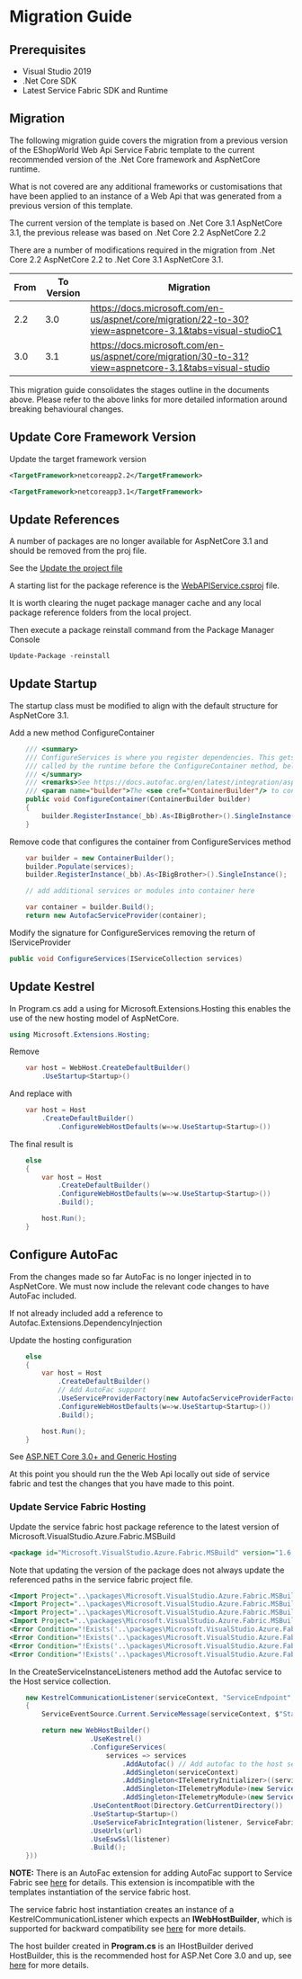# Migration Guide

## Prerequisites 

* Visual Studio 2019
* .Net Core SDK
* Latest Service Fabric SDK and Runtime

## Migration

The following migration guide covers the migration from a previous version of the EShopWorld Web Api Service Fabric template to the current recommended version of the .Net Core framework and AspNetCore runtime.

What is not covered are any additional frameworks or customisations that have been applied to an instance of a Web Api that was generated from a previous version of this template.

The current version of the template is based on .Net Core 3.1 AspNetCore 3.1, the previous release was based on .Net Core 2.2 AspNetCore 2.2

There are a number of modifications required in the migration from .Net Core 2.2 AspNetCore 2.2 to .Net Core 3.1 AspNetCore 3.1.

 From | To Version | Migration
---------|----------|---------
 2.2 | 3.0 | https://docs.microsoft.com/en-us/aspnet/core/migration/22-to-30?view=aspnetcore-3.1&tabs=visual-studioC1
 3.0 | 3.1 | https://docs.microsoft.com/en-us/aspnet/core/migration/30-to-31?view=aspnetcore-3.1&tabs=visual-studio

This migration guide consolidates the stages outline in the documents above. Please refer to the above links for more detailed information around breaking behavioural changes.

## Update Core Framework Version

Update the target framework version

``` xml
<TargetFramework>netcoreapp2.2</TargetFramework>
```

``` xml
<TargetFramework>netcoreapp3.1</TargetFramework>
```

## Update References

A number of packages are no longer available for AspNetCore 3.1 and should be removed from the proj file.

See the [Update the project file](https://docs.microsoft.com/en-us/aspnet/core/migration/22-to-30?view=aspnetcore-3.1&tabs=visual-studio#update-the-project-file)

A starting list for the package reference is the [WebAPIService.csproj](src/content/src/WebAPIService/WebAPIService.csproj) file.

It is worth clearing the nuget package manager cache and any local package reference folders from the local project.

Then execute a package reinstall command from the Package Manager Console

``` ps
Update-Package -reinstall
```

## Update Startup

The startup class must be modified to align with the default structure for AspNetCore 3.1.

Add a new method ConfigureContainer

``` csharp
    /// <summary>
    /// ConfigureServices is where you register dependencies. This gets
    /// called by the runtime before the ConfigureContainer method, below.
    /// </summary>
    /// <remarks>See https://docs.autofac.org/en/latest/integration/aspnetcore.html#asp-net-core-3-0-and-generic-hosting</remarks>
    /// <param name="builder">The <see cref="ContainerBuilder"/> to configure</param>
    public void ConfigureContainer(ContainerBuilder builder)
    {
        builder.RegisterInstance(_bb).As<IBigBrother>().SingleInstance();
    }
```

Remove code that configures the container from ConfigureServices method

``` csharp
    var builder = new ContainerBuilder();
    builder.Populate(services);
    builder.RegisterInstance(_bb).As<IBigBrother>().SingleInstance();

    // add additional services or modules into container here

    var container = builder.Build();
    return new AutofacServiceProvider(container);
```

Modify the signature for ConfigureServices removing the return of IServiceProvider

``` csharp
public void ConfigureServices(IServiceCollection services)
```

## Update Kestrel

In Program.cs add a using for Microsoft.Extensions.Hosting this enables the use of the new hosting model of AspNetCore.

``` csharp
using Microsoft.Extensions.Hosting;
```

Remove

``` csharp
    var host = WebHost.CreateDefaultBuilder()
        .UseStartup<Startup>()
```

And replace with

``` csharp
    var host = Host
        .CreateDefaultBuilder()
            .ConfigureWebHostDefaults(w=>w.UseStartup<Startup>())
```

The final result is

``` csharp
    else
    {
        var host = Host
            .CreateDefaultBuilder()
            .ConfigureWebHostDefaults(w=>w.UseStartup<Startup>())
            .Build();

        host.Run();
    }
```

## Configure AutoFac

From the changes made so far AutoFac is no longer injected in to AspNetCore. We must now include the relevant code changes to have AutoFac included.

If not already included add a reference to Autofac.Extensions.DependencyInjection

Update the hosting configuration

``` csharp
    else
    {
        var host = Host
            .CreateDefaultBuilder()
            // Add AutoFac support
            .UseServiceProviderFactory(new AutofacServiceProviderFactory())
            .ConfigureWebHostDefaults(w=>w.UseStartup<Startup>())
            .Build();

        host.Run();
    }
```

See [ASP.NET Core 3.0+ and Generic Hosting](https://docs.autofac.org/en/latest/integration/aspnetcore.html#asp-net-core-3-0-and-generic-hosting)

At this point you should run the the Web Api locally out side of service fabric and test the changes that you have made to this point.

### Update Service Fabric Hosting

Update the service fabric host package reference to the latest version of Microsoft.VisualStudio.Azure.Fabric.MSBuild

``` xml
<package id="Microsoft.VisualStudio.Azure.Fabric.MSBuild" version="1.6.9" targetFramework="net461" />
```

Note that updating the version of the package does not always update the referenced paths in the service fabric project file.

``` xml
<Import Project="..\packages\Microsoft.VisualStudio.Azure.Fabric.MSBuild.1.6.9\build\Microsoft.VisualStudio.Azure.Fabric.Application.props" Condition="Exists('..\packages\Microsoft.VisualStudio.Azure.Fabric.MSBuild.1.6.9\build\Microsoft.VisualStudio.Azure.Fabric.Application.props')" />
<Import Project="..\packages\Microsoft.VisualStudio.Azure.Fabric.MSBuild.1.6.9\build\Microsoft.VisualStudio.Azure.Fabric.Application.props" Condition="Exists('..\packages\Microsoft.VisualStudio.Azure.Fabric.MSBuild.1.6.9\build\Microsoft.VisualStudio.Azure.Fabric.Application.props')" />
<Import Project="..\packages\Microsoft.VisualStudio.Azure.Fabric.MSBuild.1.6.9\build\Microsoft.VisualStudio.Azure.Fabric.Application.targets" Condition="Exists('..\packages\Microsoft.VisualStudio.Azure.Fabric.MSBuild.1.6.9\build\Microsoft.VisualStudio.Azure.Fabric.Application.targets')" />
<Import Project="..\packages\Microsoft.VisualStudio.Azure.Fabric.MSBuild.1.6.9\build\Microsoft.VisualStudio.Azure.Fabric.Application.targets" Condition="Exists('..\packages\Microsoft.VisualStudio.Azure.Fabric.MSBuild.1.6.9\build\Microsoft.VisualStudio.Azure.Fabric.Application.targets')" />
<Error Condition="!Exists('..\packages\Microsoft.VisualStudio.Azure.Fabric.MSBuild.1.6.9\build\Microsoft.VisualStudio.Azure.Fabric.Application.props')" Text="Unable to find the '..\packages\Microsoft.VisualStudio.Azure.Fabric.MSBuild.1.6.9\build\Microsoft.VisualStudio.Azure.Fabric.Application.props' file. Please restore the 'Microsoft.VisualStudio.Azure.Fabric.MSBuild' Nuget package." />
<Error Condition="!Exists('..\packages\Microsoft.VisualStudio.Azure.Fabric.MSBuild.1.6.9\build\Microsoft.VisualStudio.Azure.Fabric.Application.props')" Text="Unable to find the '..\packages\Microsoft.VisualStudio.Azure.Fabric.MSBuild.1.6.9\build\Microsoft.VisualStudio.Azure.Fabric.Application.props' file. Please restore the 'Microsoft.VisualStudio.Azure.Fabric.MSBuild' Nuget package." />
<Error Condition="!Exists('..\packages\Microsoft.VisualStudio.Azure.Fabric.MSBuild.1.6.9\build\Microsoft.VisualStudio.Azure.Fabric.Application.targets')" Text="Unable to find the '..\packages\Microsoft.VisualStudio.Azure.Fabric.MSBuild.1.6.9\build\Microsoft.VisualStudio.Azure.Fabric.Application.targets' file. Please restore the 'Microsoft.VisualStudio.Azure.Fabric.MSBuild' Nuget package." />
<Error Condition="!Exists('..\packages\Microsoft.VisualStudio.Azure.Fabric.MSBuild.1.6.9\build\Microsoft.VisualStudio.Azure.Fabric.Application.targets')" Text="Unable to find the '..\packages\Microsoft.VisualStudio.Azure.Fabric.MSBuild.1.6.9\build\Microsoft.VisualStudio.Azure.Fabric.Application.targets' file. Please restore the 'Microsoft.VisualStudio.Azure.Fabric.MSBuild' Nuget package." />
```

In the CreateServiceInstanceListeners method add the Autofac service to the Host service collection.

``` csharp
    new KestrelCommunicationListener(serviceContext, "ServiceEndpoint", (url, listener) =>
    {
        ServiceEventSource.Current.ServiceMessage(serviceContext, $"Starting Kestrel on {url}");

        return new WebHostBuilder()
                    .UseKestrel()
                    .ConfigureServices(
                        services => services
                            .AddAutofac() // Add autofac to the host service collection
                            .AddSingleton(serviceContext)
                            .AddSingleton<ITelemetryInitializer>((serviceProvider) => FabricTelemetryInitializerExtension.CreateFabricTelemetryInitializer(serviceContext))
                            .AddSingleton<ITelemetryModule>(new ServiceRemotingDependencyTrackingTelemetryModule())
                            .AddSingleton<ITelemetryModule>(new ServiceRemotingRequestTrackingTelemetryModule()))
                    .UseContentRoot(Directory.GetCurrentDirectory())
                    .UseStartup<Startup>()
                    .UseServiceFabricIntegration(listener, ServiceFabricIntegrationOptions.None)
                    .UseUrls(url)
                    .UseEswSsl(listener)
                    .Build();
    }))
```

**NOTE:** There is an AutoFac extension for adding AutoFac support to Service Fabric see [here](https://docs.autofac.org/en/latest/integration/servicefabric.html) for details. This extension is incompatible with the templates instantiation of the service fabric host.

The service fabric host instantiation creates an instance of a KestrelCommunicationListener which expects an **IWebHostBuilder**, which is supported for backward compatibility see [here](https://docs.microsoft.com/en-us/aspnet/core/fundamentals/host/web-host?view=aspnetcore-3.1) for more details.

The host builder created in **Program.cs** is an IHostBuilder derived HostBuilder, this is the recommended host for ASP.Net Core 3.0 and up, see [here](https://docs.microsoft.com/en-us/aspnet/core/fundamentals/host/generic-host?view=aspnetcore-3.1) for more details.
